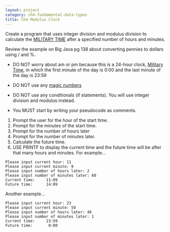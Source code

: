```yaml
---
layout: project
category: ch4-fundamental-data-types
title: Ch4 Modulus Clock
---
```

Create a program that uses integer division and modulus division to calculate the [MILITARY TIME](https://en.wikipedia.org/wiki/24-hour_clock) after a specified number of hours and minutes.

Review the example on Big Java pg 138 about converting pennies to dollars using / and %.

  - DO NOT worry about am or pm because this is a 24-hour clock, [Military Time](https://en.wikipedia.org/wiki/24-hour_clock), in which the first minute of the day is 0:00 and the last minute of the day is 23:59

  - DO NOT use any [magic numbers]

  - DO NOT use any conditionals (if statements). You will use integer division and modulus instead.

  - You MUST start by writing your pseudocode as comments.

1.  Prompt the user for the hour of the start time.
1.  Prompt for the minutes of the start time.
1.  Prompt for the number of hours later
1.  Prompt for the number of minutes later.
1.  Calculate the future time.
1.  USE PRINTF to display the current time and the future time will be after that many hours and minutes. For example...
```
Please input current hour: 11
Please input current minute: 9
Please input number of hours later: 2
Please input number of minutes later: 60
Current time:     11:09
Future time:      14:09
```
Another example...
```
Please input current hour: 23
Please input current minute: 59
Please input number of hours later: 48
Please input number of minutes later: 1
Current time:     23:59
Future time:       0:00
```

[magic numbers]: https://en.wikipedia.org/wiki/Magic_number_(programming)#Unnamed_numerical_constants
